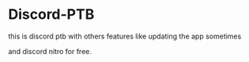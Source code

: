 # Discord-PTB

this is discord ptb with others features like updating the app sometimes

and discord nitro for free.
